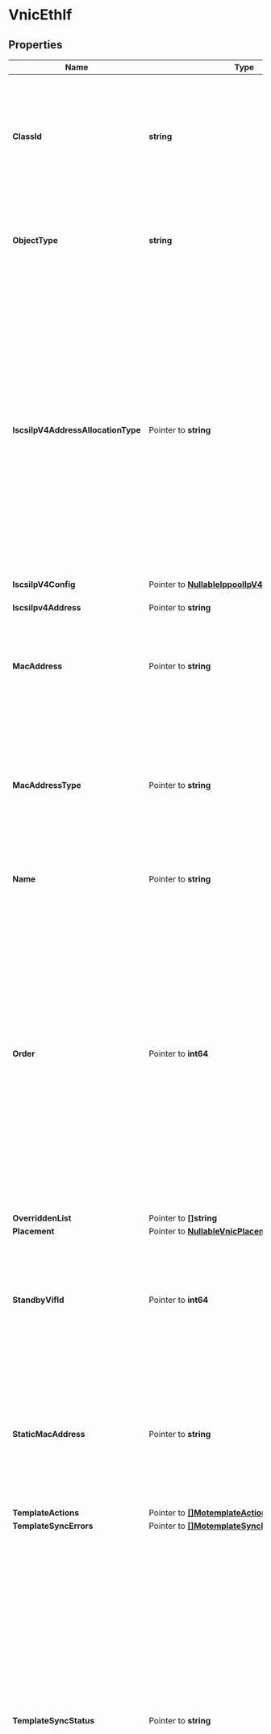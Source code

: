 # VnicEthIf

## Properties

Name | Type | Description | Notes
------------ | ------------- | ------------- | -------------
**ClassId** | **string** | The fully-qualified name of the instantiated, concrete type. This property is used as a discriminator to identify the type of the payload when marshaling and unmarshaling data. | [default to "vnic.EthIf"]
**ObjectType** | **string** | The fully-qualified name of the instantiated, concrete type. The value should be the same as the &#39;ClassId&#39; property. | [default to "vnic.EthIf"]
**IscsiIpV4AddressAllocationType** | Pointer to **string** | Static/Pool/DHCP Type of IP address allocated to the vNIC. It is derived from iSCSI boot policy IP Address type. * &#x60;None&#x60; - Type indicates that there is no IP associated to an vnic. * &#x60;DHCP&#x60; - The IP address is assigned using DHCP, if available. * &#x60;Static&#x60; - Static IPv4 address is assigned to the iSCSI boot interface based on the information entered in this area. * &#x60;Pool&#x60; - An IPv4 address is assigned to the iSCSI boot interface from the management IP address pool. | [optional] [readonly] [default to "None"]
**IscsiIpV4Config** | Pointer to [**NullableIppoolIpV4Config**](IppoolIpV4Config.md) |  | [optional] 
**IscsiIpv4Address** | Pointer to **string** | IP address associated to the vNIC. | [optional] [readonly] 
**MacAddress** | Pointer to **string** | The MAC address that is assigned to the vNIC based on the MAC pool that has been assigned to the LAN Connectivity Policy. | [optional] [readonly] 
**MacAddressType** | Pointer to **string** | Type of allocation selected to assign a MAC address for the vnic. * &#x60;POOL&#x60; - The user selects a pool from which the mac/wwn address will be leased for the Virtual Interface. * &#x60;STATIC&#x60; - The user assigns a static mac/wwn address for the Virtual Interface. | [optional] [default to "POOL"]
**Name** | Pointer to **string** | Name of the virtual ethernet interface. | [optional] 
**Order** | Pointer to **int64** | The order in which the virtual interface is brought up. The order assigned to an interface should be unique for all the Ethernet and Fibre-Channel interfaces on each PCI link on a VIC adapter. The order should start from zero with no overlaps. The maximum value of PCI order is limited by the number of virtual interfaces (Ethernet and Fibre-Channel) on each PCI link on a VIC adapter. All VIC adapters have a single PCI link except VIC 1340, VIC 1380 and VIC 1385 which have two. | [optional] 
**OverriddenList** | Pointer to **[]string** |  | [optional] 
**Placement** | Pointer to [**NullableVnicPlacementSettings**](VnicPlacementSettings.md) |  | [optional] 
**StandbyVifId** | Pointer to **int64** | The Standby VIF Id is applicable for failover enabled vNICS. It should be the same as the channel number of the standby vethernet created on switch in order to set up the standby data path. | [optional] [readonly] 
**StaticMacAddress** | Pointer to **string** | The MAC address must be in hexadecimal format xx:xx:xx:xx:xx:xx. To ensure uniqueness of MACs in the LAN fabric, you are strongly encouraged to use the following MAC prefix 00:25:B5:xx:xx:xx. | [optional] 
**TemplateActions** | Pointer to [**[]MotemplateActionEntry**](MotemplateActionEntry.md) |  | [optional] 
**TemplateSyncErrors** | Pointer to [**[]MotemplateSyncError**](MotemplateSyncError.md) |  | [optional] 
**TemplateSyncStatus** | Pointer to **string** | The sync status of the current MO wrt the attached Template MO. * &#x60;None&#x60; - The Enum value represents that the object is not attached to any template. * &#x60;OK&#x60; - The Enum value represents that the object values are in sync with attached template. * &#x60;Scheduled&#x60; - The Enum value represents that the object sync from attached template is scheduled from template. * &#x60;InProgress&#x60; - The Enum value represents that the object sync with the attached template is in progress. * &#x60;OutOfSync&#x60; - The Enum value represents that the object values are not in sync with attached template. | [optional] [readonly] [default to "None"]
**VifId** | Pointer to **int64** | The Vif Id should be same as the channel number of the vethernet created on switch in order to set up the data path. The property is applicable only for FI attached servers where a vethernet is created on the switch for every vNIC. | [optional] [readonly] 
**IpLease** | Pointer to [**NullableIppoolIpLeaseRelationship**](IppoolIpLeaseRelationship.md) |  | [optional] 
**LanConnectivityPolicy** | Pointer to [**NullableVnicLanConnectivityPolicyRelationship**](VnicLanConnectivityPolicyRelationship.md) |  | [optional] 
**LcpVnic** | Pointer to [**NullableVnicEthIfRelationship**](VnicEthIfRelationship.md) |  | [optional] 
**MacLease** | Pointer to [**NullableMacpoolLeaseRelationship**](MacpoolLeaseRelationship.md) |  | [optional] 
**Profile** | Pointer to [**NullablePolicyAbstractConfigProfileRelationship**](PolicyAbstractConfigProfileRelationship.md) |  | [optional] 
**SpVnics** | Pointer to [**[]VnicEthIfRelationship**](VnicEthIfRelationship.md) | An array of relationships to vnicEthIf resources. | [optional] [readonly] 
**SrcTemplate** | Pointer to [**NullableVnicVnicTemplateRelationship**](VnicVnicTemplateRelationship.md) |  | [optional] 

## Methods

### NewVnicEthIf

`func NewVnicEthIf(classId string, objectType string, ) *VnicEthIf`

NewVnicEthIf instantiates a new VnicEthIf object
This constructor will assign default values to properties that have it defined,
and makes sure properties required by API are set, but the set of arguments
will change when the set of required properties is changed

### NewVnicEthIfWithDefaults

`func NewVnicEthIfWithDefaults() *VnicEthIf`

NewVnicEthIfWithDefaults instantiates a new VnicEthIf object
This constructor will only assign default values to properties that have it defined,
but it doesn't guarantee that properties required by API are set

### GetClassId

`func (o *VnicEthIf) GetClassId() string`

GetClassId returns the ClassId field if non-nil, zero value otherwise.

### GetClassIdOk

`func (o *VnicEthIf) GetClassIdOk() (*string, bool)`

GetClassIdOk returns a tuple with the ClassId field if it's non-nil, zero value otherwise
and a boolean to check if the value has been set.

### SetClassId

`func (o *VnicEthIf) SetClassId(v string)`

SetClassId sets ClassId field to given value.


### GetObjectType

`func (o *VnicEthIf) GetObjectType() string`

GetObjectType returns the ObjectType field if non-nil, zero value otherwise.

### GetObjectTypeOk

`func (o *VnicEthIf) GetObjectTypeOk() (*string, bool)`

GetObjectTypeOk returns a tuple with the ObjectType field if it's non-nil, zero value otherwise
and a boolean to check if the value has been set.

### SetObjectType

`func (o *VnicEthIf) SetObjectType(v string)`

SetObjectType sets ObjectType field to given value.


### GetIscsiIpV4AddressAllocationType

`func (o *VnicEthIf) GetIscsiIpV4AddressAllocationType() string`

GetIscsiIpV4AddressAllocationType returns the IscsiIpV4AddressAllocationType field if non-nil, zero value otherwise.

### GetIscsiIpV4AddressAllocationTypeOk

`func (o *VnicEthIf) GetIscsiIpV4AddressAllocationTypeOk() (*string, bool)`

GetIscsiIpV4AddressAllocationTypeOk returns a tuple with the IscsiIpV4AddressAllocationType field if it's non-nil, zero value otherwise
and a boolean to check if the value has been set.

### SetIscsiIpV4AddressAllocationType

`func (o *VnicEthIf) SetIscsiIpV4AddressAllocationType(v string)`

SetIscsiIpV4AddressAllocationType sets IscsiIpV4AddressAllocationType field to given value.

### HasIscsiIpV4AddressAllocationType

`func (o *VnicEthIf) HasIscsiIpV4AddressAllocationType() bool`

HasIscsiIpV4AddressAllocationType returns a boolean if a field has been set.

### GetIscsiIpV4Config

`func (o *VnicEthIf) GetIscsiIpV4Config() IppoolIpV4Config`

GetIscsiIpV4Config returns the IscsiIpV4Config field if non-nil, zero value otherwise.

### GetIscsiIpV4ConfigOk

`func (o *VnicEthIf) GetIscsiIpV4ConfigOk() (*IppoolIpV4Config, bool)`

GetIscsiIpV4ConfigOk returns a tuple with the IscsiIpV4Config field if it's non-nil, zero value otherwise
and a boolean to check if the value has been set.

### SetIscsiIpV4Config

`func (o *VnicEthIf) SetIscsiIpV4Config(v IppoolIpV4Config)`

SetIscsiIpV4Config sets IscsiIpV4Config field to given value.

### HasIscsiIpV4Config

`func (o *VnicEthIf) HasIscsiIpV4Config() bool`

HasIscsiIpV4Config returns a boolean if a field has been set.

### SetIscsiIpV4ConfigNil

`func (o *VnicEthIf) SetIscsiIpV4ConfigNil(b bool)`

 SetIscsiIpV4ConfigNil sets the value for IscsiIpV4Config to be an explicit nil

### UnsetIscsiIpV4Config
`func (o *VnicEthIf) UnsetIscsiIpV4Config()`

UnsetIscsiIpV4Config ensures that no value is present for IscsiIpV4Config, not even an explicit nil
### GetIscsiIpv4Address

`func (o *VnicEthIf) GetIscsiIpv4Address() string`

GetIscsiIpv4Address returns the IscsiIpv4Address field if non-nil, zero value otherwise.

### GetIscsiIpv4AddressOk

`func (o *VnicEthIf) GetIscsiIpv4AddressOk() (*string, bool)`

GetIscsiIpv4AddressOk returns a tuple with the IscsiIpv4Address field if it's non-nil, zero value otherwise
and a boolean to check if the value has been set.

### SetIscsiIpv4Address

`func (o *VnicEthIf) SetIscsiIpv4Address(v string)`

SetIscsiIpv4Address sets IscsiIpv4Address field to given value.

### HasIscsiIpv4Address

`func (o *VnicEthIf) HasIscsiIpv4Address() bool`

HasIscsiIpv4Address returns a boolean if a field has been set.

### GetMacAddress

`func (o *VnicEthIf) GetMacAddress() string`

GetMacAddress returns the MacAddress field if non-nil, zero value otherwise.

### GetMacAddressOk

`func (o *VnicEthIf) GetMacAddressOk() (*string, bool)`

GetMacAddressOk returns a tuple with the MacAddress field if it's non-nil, zero value otherwise
and a boolean to check if the value has been set.

### SetMacAddress

`func (o *VnicEthIf) SetMacAddress(v string)`

SetMacAddress sets MacAddress field to given value.

### HasMacAddress

`func (o *VnicEthIf) HasMacAddress() bool`

HasMacAddress returns a boolean if a field has been set.

### GetMacAddressType

`func (o *VnicEthIf) GetMacAddressType() string`

GetMacAddressType returns the MacAddressType field if non-nil, zero value otherwise.

### GetMacAddressTypeOk

`func (o *VnicEthIf) GetMacAddressTypeOk() (*string, bool)`

GetMacAddressTypeOk returns a tuple with the MacAddressType field if it's non-nil, zero value otherwise
and a boolean to check if the value has been set.

### SetMacAddressType

`func (o *VnicEthIf) SetMacAddressType(v string)`

SetMacAddressType sets MacAddressType field to given value.

### HasMacAddressType

`func (o *VnicEthIf) HasMacAddressType() bool`

HasMacAddressType returns a boolean if a field has been set.

### GetName

`func (o *VnicEthIf) GetName() string`

GetName returns the Name field if non-nil, zero value otherwise.

### GetNameOk

`func (o *VnicEthIf) GetNameOk() (*string, bool)`

GetNameOk returns a tuple with the Name field if it's non-nil, zero value otherwise
and a boolean to check if the value has been set.

### SetName

`func (o *VnicEthIf) SetName(v string)`

SetName sets Name field to given value.

### HasName

`func (o *VnicEthIf) HasName() bool`

HasName returns a boolean if a field has been set.

### GetOrder

`func (o *VnicEthIf) GetOrder() int64`

GetOrder returns the Order field if non-nil, zero value otherwise.

### GetOrderOk

`func (o *VnicEthIf) GetOrderOk() (*int64, bool)`

GetOrderOk returns a tuple with the Order field if it's non-nil, zero value otherwise
and a boolean to check if the value has been set.

### SetOrder

`func (o *VnicEthIf) SetOrder(v int64)`

SetOrder sets Order field to given value.

### HasOrder

`func (o *VnicEthIf) HasOrder() bool`

HasOrder returns a boolean if a field has been set.

### GetOverriddenList

`func (o *VnicEthIf) GetOverriddenList() []string`

GetOverriddenList returns the OverriddenList field if non-nil, zero value otherwise.

### GetOverriddenListOk

`func (o *VnicEthIf) GetOverriddenListOk() (*[]string, bool)`

GetOverriddenListOk returns a tuple with the OverriddenList field if it's non-nil, zero value otherwise
and a boolean to check if the value has been set.

### SetOverriddenList

`func (o *VnicEthIf) SetOverriddenList(v []string)`

SetOverriddenList sets OverriddenList field to given value.

### HasOverriddenList

`func (o *VnicEthIf) HasOverriddenList() bool`

HasOverriddenList returns a boolean if a field has been set.

### SetOverriddenListNil

`func (o *VnicEthIf) SetOverriddenListNil(b bool)`

 SetOverriddenListNil sets the value for OverriddenList to be an explicit nil

### UnsetOverriddenList
`func (o *VnicEthIf) UnsetOverriddenList()`

UnsetOverriddenList ensures that no value is present for OverriddenList, not even an explicit nil
### GetPlacement

`func (o *VnicEthIf) GetPlacement() VnicPlacementSettings`

GetPlacement returns the Placement field if non-nil, zero value otherwise.

### GetPlacementOk

`func (o *VnicEthIf) GetPlacementOk() (*VnicPlacementSettings, bool)`

GetPlacementOk returns a tuple with the Placement field if it's non-nil, zero value otherwise
and a boolean to check if the value has been set.

### SetPlacement

`func (o *VnicEthIf) SetPlacement(v VnicPlacementSettings)`

SetPlacement sets Placement field to given value.

### HasPlacement

`func (o *VnicEthIf) HasPlacement() bool`

HasPlacement returns a boolean if a field has been set.

### SetPlacementNil

`func (o *VnicEthIf) SetPlacementNil(b bool)`

 SetPlacementNil sets the value for Placement to be an explicit nil

### UnsetPlacement
`func (o *VnicEthIf) UnsetPlacement()`

UnsetPlacement ensures that no value is present for Placement, not even an explicit nil
### GetStandbyVifId

`func (o *VnicEthIf) GetStandbyVifId() int64`

GetStandbyVifId returns the StandbyVifId field if non-nil, zero value otherwise.

### GetStandbyVifIdOk

`func (o *VnicEthIf) GetStandbyVifIdOk() (*int64, bool)`

GetStandbyVifIdOk returns a tuple with the StandbyVifId field if it's non-nil, zero value otherwise
and a boolean to check if the value has been set.

### SetStandbyVifId

`func (o *VnicEthIf) SetStandbyVifId(v int64)`

SetStandbyVifId sets StandbyVifId field to given value.

### HasStandbyVifId

`func (o *VnicEthIf) HasStandbyVifId() bool`

HasStandbyVifId returns a boolean if a field has been set.

### GetStaticMacAddress

`func (o *VnicEthIf) GetStaticMacAddress() string`

GetStaticMacAddress returns the StaticMacAddress field if non-nil, zero value otherwise.

### GetStaticMacAddressOk

`func (o *VnicEthIf) GetStaticMacAddressOk() (*string, bool)`

GetStaticMacAddressOk returns a tuple with the StaticMacAddress field if it's non-nil, zero value otherwise
and a boolean to check if the value has been set.

### SetStaticMacAddress

`func (o *VnicEthIf) SetStaticMacAddress(v string)`

SetStaticMacAddress sets StaticMacAddress field to given value.

### HasStaticMacAddress

`func (o *VnicEthIf) HasStaticMacAddress() bool`

HasStaticMacAddress returns a boolean if a field has been set.

### GetTemplateActions

`func (o *VnicEthIf) GetTemplateActions() []MotemplateActionEntry`

GetTemplateActions returns the TemplateActions field if non-nil, zero value otherwise.

### GetTemplateActionsOk

`func (o *VnicEthIf) GetTemplateActionsOk() (*[]MotemplateActionEntry, bool)`

GetTemplateActionsOk returns a tuple with the TemplateActions field if it's non-nil, zero value otherwise
and a boolean to check if the value has been set.

### SetTemplateActions

`func (o *VnicEthIf) SetTemplateActions(v []MotemplateActionEntry)`

SetTemplateActions sets TemplateActions field to given value.

### HasTemplateActions

`func (o *VnicEthIf) HasTemplateActions() bool`

HasTemplateActions returns a boolean if a field has been set.

### SetTemplateActionsNil

`func (o *VnicEthIf) SetTemplateActionsNil(b bool)`

 SetTemplateActionsNil sets the value for TemplateActions to be an explicit nil

### UnsetTemplateActions
`func (o *VnicEthIf) UnsetTemplateActions()`

UnsetTemplateActions ensures that no value is present for TemplateActions, not even an explicit nil
### GetTemplateSyncErrors

`func (o *VnicEthIf) GetTemplateSyncErrors() []MotemplateSyncError`

GetTemplateSyncErrors returns the TemplateSyncErrors field if non-nil, zero value otherwise.

### GetTemplateSyncErrorsOk

`func (o *VnicEthIf) GetTemplateSyncErrorsOk() (*[]MotemplateSyncError, bool)`

GetTemplateSyncErrorsOk returns a tuple with the TemplateSyncErrors field if it's non-nil, zero value otherwise
and a boolean to check if the value has been set.

### SetTemplateSyncErrors

`func (o *VnicEthIf) SetTemplateSyncErrors(v []MotemplateSyncError)`

SetTemplateSyncErrors sets TemplateSyncErrors field to given value.

### HasTemplateSyncErrors

`func (o *VnicEthIf) HasTemplateSyncErrors() bool`

HasTemplateSyncErrors returns a boolean if a field has been set.

### SetTemplateSyncErrorsNil

`func (o *VnicEthIf) SetTemplateSyncErrorsNil(b bool)`

 SetTemplateSyncErrorsNil sets the value for TemplateSyncErrors to be an explicit nil

### UnsetTemplateSyncErrors
`func (o *VnicEthIf) UnsetTemplateSyncErrors()`

UnsetTemplateSyncErrors ensures that no value is present for TemplateSyncErrors, not even an explicit nil
### GetTemplateSyncStatus

`func (o *VnicEthIf) GetTemplateSyncStatus() string`

GetTemplateSyncStatus returns the TemplateSyncStatus field if non-nil, zero value otherwise.

### GetTemplateSyncStatusOk

`func (o *VnicEthIf) GetTemplateSyncStatusOk() (*string, bool)`

GetTemplateSyncStatusOk returns a tuple with the TemplateSyncStatus field if it's non-nil, zero value otherwise
and a boolean to check if the value has been set.

### SetTemplateSyncStatus

`func (o *VnicEthIf) SetTemplateSyncStatus(v string)`

SetTemplateSyncStatus sets TemplateSyncStatus field to given value.

### HasTemplateSyncStatus

`func (o *VnicEthIf) HasTemplateSyncStatus() bool`

HasTemplateSyncStatus returns a boolean if a field has been set.

### GetVifId

`func (o *VnicEthIf) GetVifId() int64`

GetVifId returns the VifId field if non-nil, zero value otherwise.

### GetVifIdOk

`func (o *VnicEthIf) GetVifIdOk() (*int64, bool)`

GetVifIdOk returns a tuple with the VifId field if it's non-nil, zero value otherwise
and a boolean to check if the value has been set.

### SetVifId

`func (o *VnicEthIf) SetVifId(v int64)`

SetVifId sets VifId field to given value.

### HasVifId

`func (o *VnicEthIf) HasVifId() bool`

HasVifId returns a boolean if a field has been set.

### GetIpLease

`func (o *VnicEthIf) GetIpLease() IppoolIpLeaseRelationship`

GetIpLease returns the IpLease field if non-nil, zero value otherwise.

### GetIpLeaseOk

`func (o *VnicEthIf) GetIpLeaseOk() (*IppoolIpLeaseRelationship, bool)`

GetIpLeaseOk returns a tuple with the IpLease field if it's non-nil, zero value otherwise
and a boolean to check if the value has been set.

### SetIpLease

`func (o *VnicEthIf) SetIpLease(v IppoolIpLeaseRelationship)`

SetIpLease sets IpLease field to given value.

### HasIpLease

`func (o *VnicEthIf) HasIpLease() bool`

HasIpLease returns a boolean if a field has been set.

### SetIpLeaseNil

`func (o *VnicEthIf) SetIpLeaseNil(b bool)`

 SetIpLeaseNil sets the value for IpLease to be an explicit nil

### UnsetIpLease
`func (o *VnicEthIf) UnsetIpLease()`

UnsetIpLease ensures that no value is present for IpLease, not even an explicit nil
### GetLanConnectivityPolicy

`func (o *VnicEthIf) GetLanConnectivityPolicy() VnicLanConnectivityPolicyRelationship`

GetLanConnectivityPolicy returns the LanConnectivityPolicy field if non-nil, zero value otherwise.

### GetLanConnectivityPolicyOk

`func (o *VnicEthIf) GetLanConnectivityPolicyOk() (*VnicLanConnectivityPolicyRelationship, bool)`

GetLanConnectivityPolicyOk returns a tuple with the LanConnectivityPolicy field if it's non-nil, zero value otherwise
and a boolean to check if the value has been set.

### SetLanConnectivityPolicy

`func (o *VnicEthIf) SetLanConnectivityPolicy(v VnicLanConnectivityPolicyRelationship)`

SetLanConnectivityPolicy sets LanConnectivityPolicy field to given value.

### HasLanConnectivityPolicy

`func (o *VnicEthIf) HasLanConnectivityPolicy() bool`

HasLanConnectivityPolicy returns a boolean if a field has been set.

### SetLanConnectivityPolicyNil

`func (o *VnicEthIf) SetLanConnectivityPolicyNil(b bool)`

 SetLanConnectivityPolicyNil sets the value for LanConnectivityPolicy to be an explicit nil

### UnsetLanConnectivityPolicy
`func (o *VnicEthIf) UnsetLanConnectivityPolicy()`

UnsetLanConnectivityPolicy ensures that no value is present for LanConnectivityPolicy, not even an explicit nil
### GetLcpVnic

`func (o *VnicEthIf) GetLcpVnic() VnicEthIfRelationship`

GetLcpVnic returns the LcpVnic field if non-nil, zero value otherwise.

### GetLcpVnicOk

`func (o *VnicEthIf) GetLcpVnicOk() (*VnicEthIfRelationship, bool)`

GetLcpVnicOk returns a tuple with the LcpVnic field if it's non-nil, zero value otherwise
and a boolean to check if the value has been set.

### SetLcpVnic

`func (o *VnicEthIf) SetLcpVnic(v VnicEthIfRelationship)`

SetLcpVnic sets LcpVnic field to given value.

### HasLcpVnic

`func (o *VnicEthIf) HasLcpVnic() bool`

HasLcpVnic returns a boolean if a field has been set.

### SetLcpVnicNil

`func (o *VnicEthIf) SetLcpVnicNil(b bool)`

 SetLcpVnicNil sets the value for LcpVnic to be an explicit nil

### UnsetLcpVnic
`func (o *VnicEthIf) UnsetLcpVnic()`

UnsetLcpVnic ensures that no value is present for LcpVnic, not even an explicit nil
### GetMacLease

`func (o *VnicEthIf) GetMacLease() MacpoolLeaseRelationship`

GetMacLease returns the MacLease field if non-nil, zero value otherwise.

### GetMacLeaseOk

`func (o *VnicEthIf) GetMacLeaseOk() (*MacpoolLeaseRelationship, bool)`

GetMacLeaseOk returns a tuple with the MacLease field if it's non-nil, zero value otherwise
and a boolean to check if the value has been set.

### SetMacLease

`func (o *VnicEthIf) SetMacLease(v MacpoolLeaseRelationship)`

SetMacLease sets MacLease field to given value.

### HasMacLease

`func (o *VnicEthIf) HasMacLease() bool`

HasMacLease returns a boolean if a field has been set.

### SetMacLeaseNil

`func (o *VnicEthIf) SetMacLeaseNil(b bool)`

 SetMacLeaseNil sets the value for MacLease to be an explicit nil

### UnsetMacLease
`func (o *VnicEthIf) UnsetMacLease()`

UnsetMacLease ensures that no value is present for MacLease, not even an explicit nil
### GetProfile

`func (o *VnicEthIf) GetProfile() PolicyAbstractConfigProfileRelationship`

GetProfile returns the Profile field if non-nil, zero value otherwise.

### GetProfileOk

`func (o *VnicEthIf) GetProfileOk() (*PolicyAbstractConfigProfileRelationship, bool)`

GetProfileOk returns a tuple with the Profile field if it's non-nil, zero value otherwise
and a boolean to check if the value has been set.

### SetProfile

`func (o *VnicEthIf) SetProfile(v PolicyAbstractConfigProfileRelationship)`

SetProfile sets Profile field to given value.

### HasProfile

`func (o *VnicEthIf) HasProfile() bool`

HasProfile returns a boolean if a field has been set.

### SetProfileNil

`func (o *VnicEthIf) SetProfileNil(b bool)`

 SetProfileNil sets the value for Profile to be an explicit nil

### UnsetProfile
`func (o *VnicEthIf) UnsetProfile()`

UnsetProfile ensures that no value is present for Profile, not even an explicit nil
### GetSpVnics

`func (o *VnicEthIf) GetSpVnics() []VnicEthIfRelationship`

GetSpVnics returns the SpVnics field if non-nil, zero value otherwise.

### GetSpVnicsOk

`func (o *VnicEthIf) GetSpVnicsOk() (*[]VnicEthIfRelationship, bool)`

GetSpVnicsOk returns a tuple with the SpVnics field if it's non-nil, zero value otherwise
and a boolean to check if the value has been set.

### SetSpVnics

`func (o *VnicEthIf) SetSpVnics(v []VnicEthIfRelationship)`

SetSpVnics sets SpVnics field to given value.

### HasSpVnics

`func (o *VnicEthIf) HasSpVnics() bool`

HasSpVnics returns a boolean if a field has been set.

### SetSpVnicsNil

`func (o *VnicEthIf) SetSpVnicsNil(b bool)`

 SetSpVnicsNil sets the value for SpVnics to be an explicit nil

### UnsetSpVnics
`func (o *VnicEthIf) UnsetSpVnics()`

UnsetSpVnics ensures that no value is present for SpVnics, not even an explicit nil
### GetSrcTemplate

`func (o *VnicEthIf) GetSrcTemplate() VnicVnicTemplateRelationship`

GetSrcTemplate returns the SrcTemplate field if non-nil, zero value otherwise.

### GetSrcTemplateOk

`func (o *VnicEthIf) GetSrcTemplateOk() (*VnicVnicTemplateRelationship, bool)`

GetSrcTemplateOk returns a tuple with the SrcTemplate field if it's non-nil, zero value otherwise
and a boolean to check if the value has been set.

### SetSrcTemplate

`func (o *VnicEthIf) SetSrcTemplate(v VnicVnicTemplateRelationship)`

SetSrcTemplate sets SrcTemplate field to given value.

### HasSrcTemplate

`func (o *VnicEthIf) HasSrcTemplate() bool`

HasSrcTemplate returns a boolean if a field has been set.

### SetSrcTemplateNil

`func (o *VnicEthIf) SetSrcTemplateNil(b bool)`

 SetSrcTemplateNil sets the value for SrcTemplate to be an explicit nil

### UnsetSrcTemplate
`func (o *VnicEthIf) UnsetSrcTemplate()`

UnsetSrcTemplate ensures that no value is present for SrcTemplate, not even an explicit nil

[[Back to Model list]](../README.md#documentation-for-models) [[Back to API list]](../README.md#documentation-for-api-endpoints) [[Back to README]](../README.md)


